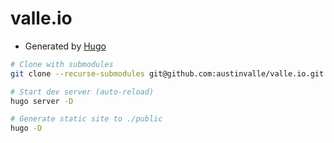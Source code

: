 # valle.io
- Generated by [Hugo](https://gohugo.io/)

```bash
# Clone with submodules
git clone --recurse-submodules git@github.com:austinvalle/valle.io.git

# Start dev server (auto-reload)
hugo server -D

# Generate static site to ./public
hugo -D
```
